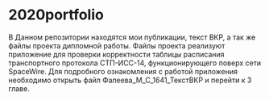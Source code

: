 # 2020portfolio
В Данном репозитории находятся мои публикации, текст ВКР, а так же файлы проекта дипломной работы. Файлы проекта реализуют приложение для проверки корректности таблицы расписания транспортного протокола СТП-ИСС-14, функционирующего поверх сети SpaceWire. Для подробного ознакомления с работой приложения необходимо открыть файл Фалеева_М_С_1641_ТекстВКР и перейти к 3 главе.
